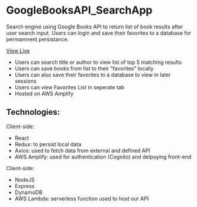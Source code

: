 # GoogleBooksAPI_SearchApp

Search engine using Google Books API to return list of book results after user search input. Users can login and save their favorites to a database for permamnent persistance. 

[View Live](https://main.d28ng9gc5khmyd.amplifyapp.com/)
* Users can search title or author to view list of top 5 matching results
* Users can save books from list to their "favorites" locally
* Users can also save their favorites to a database to view in later sessions
* Users can view Favorites List in seperate tab
* Hosted on AWS Amplify

## Technologies:
Client-side:
* React
* Redux: to persist local data
* Axios: used to fetch data from external and defined API
* AWS Amplify: used for authentication (Cognito) and delpoying front-end

Client-side:
* NodeJS
* Express
* DynamoDB
* AWS Lambda: serverless function used to host our API



